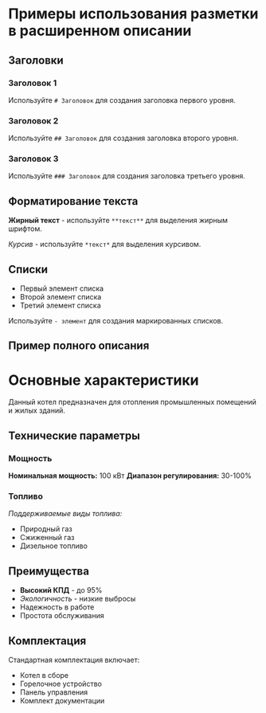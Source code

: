 # Примеры использования разметки в расширенном описании

## Заголовки

### Заголовок 1
Используйте `# Заголовок` для создания заголовка первого уровня.

### Заголовок 2  
Используйте `## Заголовок` для создания заголовка второго уровня.

### Заголовок 3
Используйте `### Заголовок` для создания заголовка третьего уровня.

## Форматирование текста

**Жирный текст** - используйте `**текст**` для выделения жирным шрифтом.

*Курсив* - используйте `*текст*` для выделения курсивом.

## Списки

- Первый элемент списка
- Второй элемент списка  
- Третий элемент списка

Используйте `- элемент` для создания маркированных списков.

## Пример полного описания

# Основные характеристики

Данный котел предназначен для отопления промышленных помещений и жилых зданий.

## Технические параметры

### Мощность
**Номинальная мощность:** 100 кВт
**Диапазон регулирования:** 30-100%

### Топливо
*Поддерживаемые виды топлива:*
- Природный газ
- Сжиженный газ
- Дизельное топливо

## Преимущества

- **Высокий КПД** - до 95%
- *Экологичность* - низкие выбросы
- Надежность в работе
- Простота обслуживания

## Комплектация

Стандартная комплектация включает:
- Котел в сборе
- Горелочное устройство
- Панель управления
- Комплект документации 